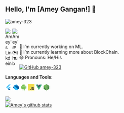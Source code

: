 ## Hello, I'm [Amey Gangan!] 👋

<p align="left"> <img src="https://komarev.com/ghpvc/?username=amey-323&label=Views&color=blue&style=plastic" alt="amey-323" /> </p>

<a href="https://www.linkedin.com/in/amey-gangan-0340a2192/">
  <img align="left" alt="Amey's Linkdein" width="22px" src="https://cdn.jsdelivr.net/npm/simple-icons@v3/icons/linkedin.svg" />
</a>
<a href="https://github.com/amey-323">
  <img align="left" alt="Amey's Github" width="22px" src="https://cdn.jsdelivr.net/npm/simple-icons@v3/icons/github.svg" />
</a>

<br/>
<br/>


- 🔭 I’m currently working on ML.
- 🌱 I’m currently learning more about BlockChain.
- 😄 Pronouns: He/His

[![GitHub amey-323](https://img.shields.io/github/followers/amey-323?label=follow&style=social)](https://github.com/amey-323)


**Languages and Tools:**  

<code><img height="20" src="https://raw.githubusercontent.com/github/explore/80688e429a7d4ef2fca1e82350fe8e3517d3494d/topics/flutter/flutter.png"></code>
<code><img height="20" src="https://raw.githubusercontent.com/github/explore/80688e429a7d4ef2fca1e82350fe8e3517d3494d/topics/dart/dart.png"></code>
<code><img height="20" src="https://raw.githubusercontent.com/github/explore/80688e429a7d4ef2fca1e82350fe8e3517d3494d/topics/android/android.png"></code>
<code><img height="20" src="https://raw.githubusercontent.com/github/explore/80688e429a7d4ef2fca1e82350fe8e3517d3494d/topics/javascript/javascript.png"></code>
<code><img height="20" src="https://raw.githubusercontent.com/github/explore/80688e429a7d4ef2fca1e82350fe8e3517d3494d/topics/vue/vue.png"></code>
<code><img height="20" src="https://raw.githubusercontent.com/github/explore/80688e429a7d4ef2fca1e82350fe8e3517d3494d/topics/nodejs/nodejs.png"></code>    

<a href="https://github.com/amey-323">
  <img align="center" src="https://github-readme-stats.vercel.app/api/top-langs/?username=amey-323&theme=light&hide_langs_below=1" />
</a>
<br/>
<a href="https://github.com/amey-323">
 <img align="center" src="https://github-readme-stats.vercel.app/api?username=amey-323&show_icons=true&theme=light&line_height=27" alt="Amey's github stats"/>
</a>
<br/>

<div align="center">


</div>
